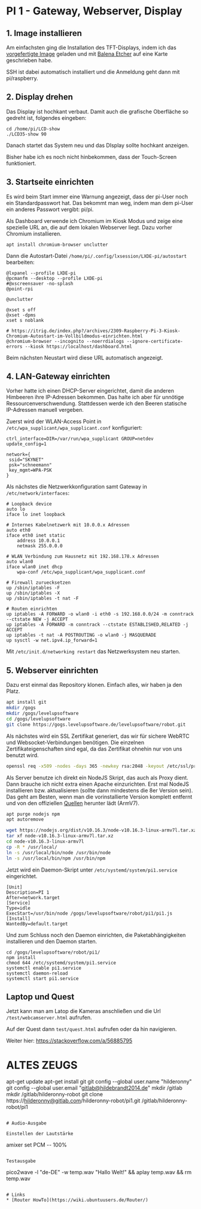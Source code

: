 # PI 1 - Gateway, Webserver, Display

## 1. Image installieren

Am einfachsten ging die Installation des TFT-Displays, indem ich das
[vorgefertigte Image](https://www.waveshare.com/wiki/3.5inch_RPi_LCD_(A)#Image) geladen und
mit [Balena Etcher](https://www.balena.io/etcher/) auf eine Karte geschrieben habe.

SSH ist dabei automatisch installiert und die Anmeldung geht dann mit pi/raspberry.

## 2. Display drehen

Das Display ist hochkant verbaut. Damit auch die grafische Oberfläche so gedreht ist, folgendes eingeben:

```
cd /home/pi/LCD-show
./LCD35-show 90
```

Danach startet das System neu und das DIsplay sollte hochkant anzeigen.

Bisher habe ich es noch nicht hinbekommen, dass der Touch-Screen funktioniert.

## 3. Startseite einrichten

Es wird beim Start immer eine Warnung angezeigt, dass der pi-User noch ein Standardpasswort hat.
Das bekommt man weg, indem man dem pi-User ein anderes Passwort vergibt: pi/pi.

Als Dashboard verwende ich Chromium im Kiosk Modus und zeige eine spezielle URL an, die auf dem lokalen Webserver
liegt. Dazu vorher Chromium installieren.

```
apt install chromium-browser unclutter
```

Dann die Autostart-Datei `/home/pi/.config/lxsession/LXDE-pi/autostart` bearbeiten:

```
@lxpanel --profile LXDE-pi
@pcmanfm --desktop --profile LXDE-pi
#@xscreensaver -no-splash
@point-rpi

@unclutter

@xset s off
@xset -dpms
xset s noblank

# https://itrig.de/index.php?/archives/2309-Raspberry-Pi-3-Kiosk-Chromium-Autostart-im-Vollbildmodus-einrichten.html
@chromium-browser --incognito --noerrdialogs --ignore-certificate-errors --kiosk https://localhost/dashboard.html
```

Beim nächsten Neustart wird diese URL automatisch angezeigt.

## 4. LAN-Gateway einrichten

Vorher hatte ich einen DHCP-Server eingerichtet, damit die anderen Himbeeren
ihre IP-Adressen bekommen. Das halte ich aber für unnötige Ressourcenverschwendung.
Stattdessen werde ich den Beeren statische IP-Adressen manuell vergeben.

Zuerst wird der WLAN-Access Point in `/etc/wpa_supplicant/wpa_supplicant.conf` konfiguriert:

```
ctrl_interface=DIR=/var/run/wpa_supplicant GROUP=netdev
update_config=1

network={
 ssid="SKYNET"
 psk="schneemann"
 key_mgmt=WPA-PSK
}
```

Als nächstes die Netzwerkkonfiguration samt Gateway in `/etc/network/interfaces`:

```
# Loopback device
auto lo
iface lo inet loopback

# Internes Kabelnetzwerk mit 10.0.0.x Adressen
auto eth0
iface eth0 inet static
    address 10.0.0.1
    netmask 255.0.0.0

# WLAN Verbindung zum Hausnetz mit 192.168.178.x Adressen
auto wlan0
iface wlan0 inet dhcp
    wpa-conf /etc/wpa_supplicant/wpa_supplicant.conf

# Firewall zuruecksetzen
up /sbin/iptables -F
up /sbin/iptables -X
up /sbin/iptables -t nat -F

# Routen einrichten
up iptables -A FORWARD -o wlan0 -i eth0 -s 192.168.0.0/24 -m conntrack --ctstate NEW -j ACCEPT
up iptables -A FORWARD -m conntrack --ctstate ESTABLISHED,RELATED -j ACCEPT
up iptables -t nat -A POSTROUTING -o wlan0 -j MASQUERADE
up sysctl -w net.ipv4.ip_forward=1
```

Mit  `/etc/init.d/networking restart` das Netzwerksystem neu starten.

## 5. Webserver einrichten

Dazu erst einmal das Repository klonen. Einfach alles, wir haben ja den Platz.

```sh
apt install git
mkdir /gogs
mkdir /gogs/levelupsoftware
cd /gogs/levelupsoftware
git clone https://gogs.levelupsoftware.de/levelupsoftware/robot.git
```

Als nächstes wird ein SSL Zertifikat generiert, das wir für sichere WebRTC und Websocket-Verbindungen benötigen. Die einzelnen Zertifikateigenschaften sind egal, da das Zertifikat ohnehin nur von uns benutzt wird.

```sh
openssl req -x509 -nodes -days 365 -newkey rsa:2048 -keyout /etc/ssl/private/selfsigned.key -out /etc/ssl/certs/selfsigned.crt
```

Als Server benutze ich direkt ein NodeJS Skript, das auch als Proxy dient. Dann brauche ich nicht extra einen Apache einzurichten. Erst mal NodeJS installieren bzw. aktualisieren (sollte dann mindestens die 8er Version sein). Das geht am Besten, wenn man die vorinstallierte Version komplett entfernt und von den offiziellen [Quellen](https://nodejs.org/en/download/) herunter lädt (ArmV7).

```sh
apt purge nodejs npm
apt autoremove

wget https://nodejs.org/dist/v10.16.3/node-v10.16.3-linux-armv7l.tar.xz
tar xf node-v10.16.3-linux-armv7l.tar.xz
cd node-v10.16.3-linux-armv7l
cp -R * /usr/local/
ln -s /usr/local/bin/node /usr/bin/node
ln -s /usr/local/bin/npm /usr/bin/npm
```

Jetzt wird ein Daemon-Skript unter `/etc/systemd/system/pi1.service` eingerichtet.

```
[Unit]
Description=PI 1
After=network.target
[Service]
Type=idle
ExecStart=/usr/bin/node /gogs/levelupsoftware/robot/pi1/pi1.js
[Install]
WantedBy=default.target
```

Und zum Schluss noch den Daemon einrichten, die Paketabhängigkeiten installieren und den
Daemon starten.

```
cd /gogs/levelupsoftware/robot/pi1/
npm install
chmod 644 /etc/systemd/system/pi1.service
systemctl enable pi1.service
systemctl daemon-reload
systemctl start pi1.service
```

## Laptop und Quest

Jetzt kann man am Latop die Kameras anschließen und die Url `/test/webcamserver.html` aufrufen.

Auf der Quest dann `test/quest.html` aufrufen oder da hin navigieren.








Weiter hier:
https://stackoverflow.com/a/56885795



# ALTES ZEUGS


apt-get update
apt-get install git
git config --global user.name "hilderonny"
git config --global user.email "gitlab@hildebrandt2014.de"
mkdir /gitlab
mkdir /gitlab/hilderonny-robot
git clone https://hilderonny@gitlab.com/hilderonny-robot/pi1.git /gitlab/hilderonny-robot/pi1
```

# Audio-Ausgabe

Einstellen der Lautstärke

```
amixer set PCM -- 100%
```

Testausgabe

```
pico2wave -l "de-DE" -w temp.wav "Hallo Welt!" && aplay temp.wav && rm temp.wav
```

# Links
* [Router HowTo](https://wiki.ubuntuusers.de/Router/)
